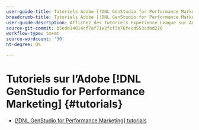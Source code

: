 ```yaml
---
user-guide-title: Tutoriels Adobe [!DNL GenStudio for Performance Marketing]
breadcrumb-title: Tutoriels Adobe [!DNL GenStudio for Performance Marketing]
user-guide-description: Affichez des tutoriels Experience League sur Adobe [!DNL GenStudio for Performance Marketing], une solution de bout en bout pour accélérer et simplifier votre chaîne d’approvisionnement de contenu grâce à l’intelligence artificielle générative et à l’automatisation intelligente.
source-git-commit: b5ede14014cf7af71e2fcf3e76fecd553cdbd216
workflow-type: tm+mt
source-wordcount: '30'
ht-degree: 0%

---
```



# Tutoriels sur l’Adobe [!DNL GenStudio for Performance Marketing] {#tutorials}

+ [[!DNL GenStudio for Performance Marketing] tutorials](introduction.md)
